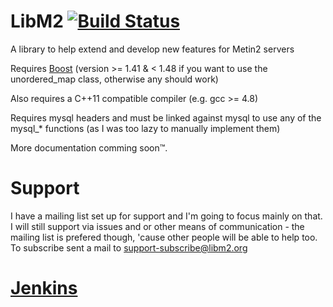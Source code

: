 LibM2 [![Build Status](http://jenkins.libm2.org:8180/job/LibM2/badge/icon)](http://jenkins.libm2.org:8180/job/LibM2/)
=====
A library to help extend and develop new features for Metin2 servers

Requires [Boost](http://sourceforge.net/projects/boost/) (version >= 1.41 & < 1.48 if you want to use the unordered_map class, otherwise any should work)

Also requires a C++11 compatible compiler (e.g. gcc >= 4.8)

Requires mysql headers and must be linked against mysql to use any of the mysql_* functions (as I was too lazy to manually implement them)

More documentation comming soon™.

Support
====
I have a mailing list set up for support and I'm going to focus mainly on that.
I will still support via issues and or other means of communication - the mailing list is prefered though, 'cause other people will be able to help too.
To subscribe sent a mail to support-subscribe@libm2.org

[Jenkins](http://jenkins.libm2.org:8180/job/LibM2/)
====
